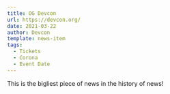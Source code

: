 ```yaml
---
title: OG Devcon
url: https://devcon.org/
date: 2021-03-22
author: Devcon
template: news-item
tags:
  - Tickets
  - Corona
  - Event Date
---
```


This is the bigliest piece of news in the history of news!
